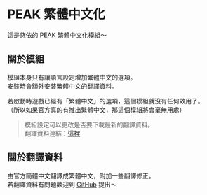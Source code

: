 # PEAK 繁體中文化
這是悠依的 PEAK 繁體中文化模組～

## 關於模組
模組本身只有讓語言設定增加繁體中文的選項。 \
安裝時會額外安裝繁體中文的翻譯資料。

若啟動時遊戲已經有「繁體中文」的選項，這個模組就沒有任何效用了。 \
（所以如果官方真的有推出繁體中文，那這個模組將會毫無用處）

> 模組設定可以更改是否要下載最新的翻譯資料。 \
> 翻譯資料連結：[這裡](https://github.com/Yuieii/ue.Peak.TcnPatch/blob/master/TcnTranslations.json)

## 關於翻譯資料
由官方簡體中文翻譯成繁體中文，附加一些翻譯修正。 \
若翻譯資料有問題歡迎到 [GitHub](https://github.com/Yuieii/ue.Peak.TcnPatch/issues) 提出～